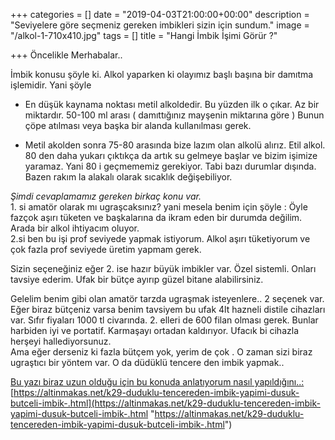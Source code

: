 +++
categories = []
date = "2019-04-03T21:00:00+00:00"
description = "Seviyelere göre seçmeniz gereken imbikleri sizin için sundum."
image = "/alkol-1-710x410.jpg"
tags = []
title = "Hangi İmbik İşimi Görür ?"

+++
Öncelikle Merhabalar..

İmbik konusu şöyle ki. Alkol yaparken ki olayımız başlı başına bir damıtma işlemidir. Yani şöyle

*  En düşük kaynama noktası metil alkoldedir. Bu yüzden ilk o çıkar. Az bir miktardır. 50-100 ml arası ( damıttığınız mayşenin miktarına göre ) Bunun çöpe atılması veya başka bir alanda kullanılması gerek.


*  Metil akolden sonra 75-80 arasında bize lazım olan alkolü alırız. Etil alkol. 80 den daha yukarı çıktıkça da artık su gelmeye başlar ve bizim işimize yaramaz. Yani 80 i geçmememiz gerekiyor. Tabi bazı durumlar dışında. Bazen rakım la alakalı olarak sıcaklık değişebiliyor.

_Şimdi cevaplamamız gereken birkaç konu var._   
1\. si amatör olarak mı ugraşcaksınız? yani mesela benim için şöyle : Öyle fazçok aşırı tüketen ve başkalarına da ikram eden bir durumda değilim. Arada bir alkol ihtiyacım oluyor.   
2\.si ben bu işi prof seviyede yapmak istiyorum. Alkol aşırı tüketiyorum ve çok fazla prof seviyede üretim yapmam gerek. 

Sizin seçeneğiniz eğer 2. ise hazır büyük imbikler var. Özel sistemli. Onları tavsiye ederim. Ufak bir bütçe ayırıp güzel bitane alabilirsiniz.

Gelelim benim gibi olan amatör tarzda ugraşmak isteyenlere.. 2 seçenek var. Eğer biraz bütçeniz varsa benim tavsiyem bu ufak 4lt hazneli distile cihazları var. Sıfır fiyaları 1000 tl civarında. 2. elleri de 600 filan olması gerek. Bunlar harbiden iyi ve portatif. Karmaşayı ortadan kaldırıyor. Ufacık bi cihazla herşeyi hallediyorsunuz.   
Ama eğer derseniz ki fazla bütçem yok, yerim de çok . O zaman sizi biraz ugraştıcı bir yöntem var. O da düdüklü tencere den imbik yapmak..

[Bu yazı biraz uzun olduğu için bu konuda anlatıyorum nasıl yapıldığını..:](https://altinmakas.net/k29-duduklu-tencereden-imbik-yapimi-dusuk-butceli-imbik-.html)  
[https://altinmakas.net/k29-duduklu-tencereden-imbik-yapimi-dusuk-butceli-imbik-.html](https://altinmakas.net/k29-duduklu-tencereden-imbik-yapimi-dusuk-butceli-imbik-.html "https://altinmakas.net/k29-duduklu-tencereden-imbik-yapimi-dusuk-butceli-imbik-.html")